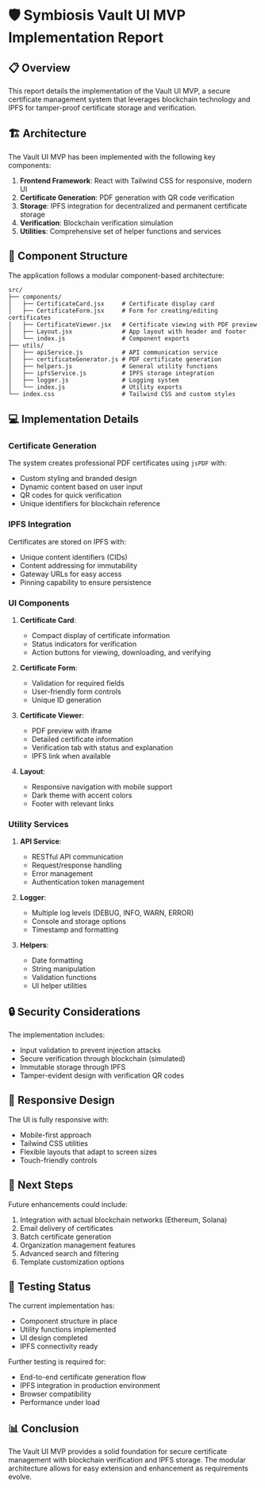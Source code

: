 # 🛡️ Symbiosis Vault UI MVP Implementation Report

## 📋 Overview

This report details the implementation of the Vault UI MVP, a secure certificate management system that leverages blockchain technology and IPFS for tamper-proof certificate storage and verification.

## 🏗️ Architecture

The Vault UI MVP has been implemented with the following key components:

1. **Frontend Framework**: React with Tailwind CSS for responsive, modern UI
2. **Certificate Generation**: PDF generation with QR code verification
3. **Storage**: IPFS integration for decentralized and permanent certificate storage
4. **Verification**: Blockchain verification simulation
5. **Utilities**: Comprehensive set of helper functions and services

## 🧩 Component Structure

The application follows a modular component-based architecture:

```
src/
├── components/
│   ├── CertificateCard.jsx     # Certificate display card
│   ├── CertificateForm.jsx     # Form for creating/editing certificates
│   ├── CertificateViewer.jsx   # Certificate viewing with PDF preview
│   ├── Layout.jsx              # App layout with header and footer
│   └── index.js                # Component exports
├── utils/
│   ├── apiService.js           # API communication service
│   ├── certificateGenerator.js # PDF certificate generation
│   ├── helpers.js              # General utility functions
│   ├── ipfsService.js          # IPFS storage integration
│   ├── logger.js               # Logging system
│   └── index.js                # Utility exports
└── index.css                   # Tailwind CSS and custom styles
```

## 💻 Implementation Details

### Certificate Generation

The system creates professional PDF certificates using `jsPDF` with:
- Custom styling and branded design
- Dynamic content based on user input
- QR codes for quick verification
- Unique identifiers for blockchain reference

### IPFS Integration

Certificates are stored on IPFS with:
- Unique content identifiers (CIDs)
- Content addressing for immutability
- Gateway URLs for easy access
- Pinning capability to ensure persistence

### UI Components

1. **Certificate Card**:
   - Compact display of certificate information
   - Status indicators for verification
   - Action buttons for viewing, downloading, and verifying

2. **Certificate Form**:
   - Validation for required fields
   - User-friendly form controls
   - Unique ID generation

3. **Certificate Viewer**:
   - PDF preview with iframe
   - Detailed certificate information
   - Verification tab with status and explanation
   - IPFS link when available

4. **Layout**:
   - Responsive navigation with mobile support
   - Dark theme with accent colors
   - Footer with relevant links

### Utility Services

1. **API Service**:
   - RESTful API communication
   - Request/response handling
   - Error management
   - Authentication token management

2. **Logger**:
   - Multiple log levels (DEBUG, INFO, WARN, ERROR)
   - Console and storage options
   - Timestamp and formatting

3. **Helpers**:
   - Date formatting
   - String manipulation
   - Validation functions
   - UI helper utilities

## 🔒 Security Considerations

The implementation includes:
- Input validation to prevent injection attacks
- Secure verification through blockchain (simulated)
- Immutable storage through IPFS
- Tamper-evident design with verification QR codes

## 📱 Responsive Design

The UI is fully responsive with:
- Mobile-first approach
- Tailwind CSS utilities
- Flexible layouts that adapt to screen sizes
- Touch-friendly controls

## 🚀 Next Steps

Future enhancements could include:
1. Integration with actual blockchain networks (Ethereum, Solana)
2. Email delivery of certificates
3. Batch certificate generation
4. Organization management features
5. Advanced search and filtering
6. Template customization options

## 🧪 Testing Status

The current implementation has:
- Component structure in place
- Utility functions implemented
- UI design completed
- IPFS connectivity ready

Further testing is required for:
- End-to-end certificate generation flow
- IPFS integration in production environment
- Browser compatibility
- Performance under load

## 📊 Conclusion

The Vault UI MVP provides a solid foundation for secure certificate management with blockchain verification and IPFS storage. The modular architecture allows for easy extension and enhancement as requirements evolve. 